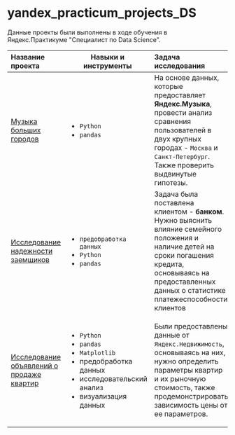 # yandex_practicum_projects_DS

Данные проекты были выполнены в ходе обучения в Яндекс.Практикуме "Специалист по Data Science".

| Название проекта | Навыки и инструменты | Задача исследования | Стек и ключевые методы проекта |
| :---------------------- | ----------------------- | :---------------------- | :---------------------- |
| [Музыка больших городов](https://github.com/Menduone/yandex_practicum_projects_DS/tree/main/big_city_music) |<ul><li>`Python`<li>`pandas`| На основе данных, которые предоставляет **Яндекс.Музыка**, провести анализ сравнения пользователей в двух крупных городах - `Москва` и `Санкт-Петербург`. Также проверить выдвинутые гипотезы.| <ul><li>логическая индексация; <li>дубликаты; <li>пропуски|
| [Исследование надежности заемщиков](https://github.com/Menduone/yandex_practicum_projects_DS/tree/main/creditor_reliability_research) |<ul><li>`предобработка данных`</li><li>`Python`</li><li>`pandas`</li>| Задача была поставлена клиентом - **банком**. Нужно выяснить влияние семейного положения и наличие детей на сроки погашения кредита, основываясь на предоставленных данных о статистике платежеспособности клиентов | <ul><li>кластеризация</li><li>анализ данных<li>обработка данных<li>пропуски<li>дубликаты|
| [Исследование объявлений о продаже квартир](https://github.com/Menduone/yandex_practicum_projects_DS/tree/main/advertisements_of_apartments) | <ul><li>`Python`<li>`pandas`<li>`Matplotlib`<li>предобработка данных</li><li>исследовательский анализ</li><li>визуализация данных | Были предоставлены данные от `Яндекс.Недвижимость`, основываясь на них, нужно определить параметры квартир и их рыночную стоимость, также продемонстрировать зависимость цены от ее параметров.| <ul><li>обработка данных</li><li>пропуски</li><li>дубликаты</li><li>кластеризация</li><li>кастомные функции</li><li>гистограммы</li><li>`boxplot`</li><li>`barplot`</li><li>`scatterplot`|
